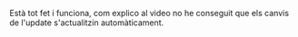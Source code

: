 Està tot fet i funciona, com explico al video no he conseguit que els canvis de l'update s'actualitzin automàticament.
